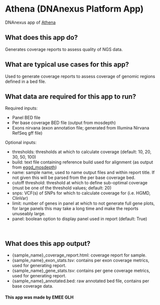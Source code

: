 <!-- dx-header -->
# Athena (DNAnexus Platform App)

DNAnexus app of [Athena][athena-url]

<!-- /dx-header -->

## What does this app do?
Generates coverage reports to assess quality of NGS data.
<br>

## What are typical use cases for this app?

Used to generate coverage reports to assess coverage of genomic regions defined in a bed file.
<br>

## What data are required for this app to run?

Required inputs:

- Panel BED file
- Per base coverage BED file (output from mosdepth)
- Exons nirvana (exon annotation file; generated from Illumina Nirvana RefSeq gff file)

Optional inputs:

- thresholds: thresholds at which to calculate coverage (default: 10, 20, 30, 50, 100)
- build: text file containing reference build used for alignment (as output from [eggd_mosdepth][eggd_mosdepth-url])
- name: sample name, used to name output files and within report title. If not given this will be parsed from the per base coverage bed.
- cutoff threshold: threshold at which to define sub-optimal coverage (must be one of the threshold values; default: 20)
- snps: VCF(s) of SNPs for which to calculate coverage for (i.e. HGMD, ClinVar)
- limit: number of genes in panel at which to not generate full gene plots, for large panels this may take a long time and make the reports unuseably large.
- panel: boolean option to display panel used in report (default: True)

<br>

## What does this app output?

- {sample_name}_coverage_report.html: coverage report for sample.
- {sample_name}_exon_stats.tsv: contains per exon coverage metrics, used for generating report.
- {sample_name}_gene_stats.tsv: contains per gene coverage metrics, used for generating report.
- {sample_name}_annotated.bed: raw annotated bed file, contains per base coverage data.


#### This app was made by EMEE GLH

[athena-url]: https://github.com/eastgenomics/athena
[eggd_mosdepth-url]: https://github.com/eastgenomics/eggd_mosdepth